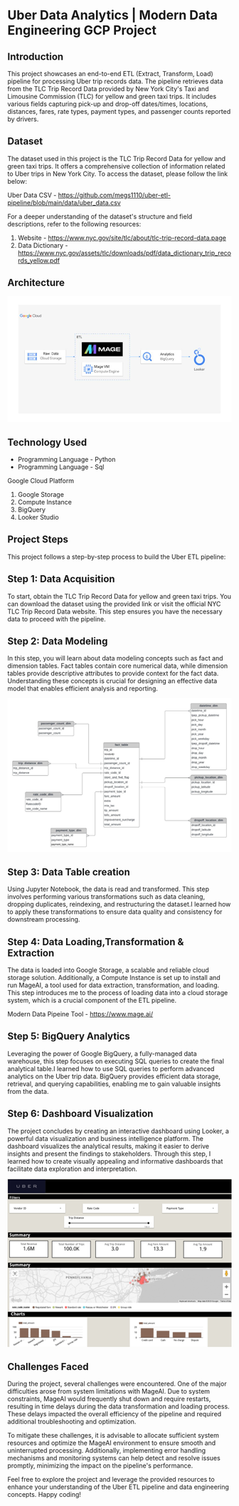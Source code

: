 # Uber Data Analytics | Modern Data Engineering GCP Project

## Introduction

This project showcases an end-to-end ETL (Extract, Transform, Load) pipeline for processing Uber trip records data. The pipeline retrieves data from the TLC Trip Record Data provided by New York City's Taxi and Limousine Commission (TLC) for yellow and green taxi trips. It includes various fields capturing pick-up and drop-off dates/times, locations, distances, fares, rate types, payment types, and passenger counts reported by drivers.

## Dataset

The dataset used in this project is the TLC Trip Record Data for yellow and green taxi trips. It offers a comprehensive collection of information related to Uber trips in New York City. To access the dataset, please follow the link below:

Uber Data CSV - https://github.com/megs1110/uber-etl-pipeline/blob/main/data/uber_data.csv

For a deeper understanding of the dataset's structure and field descriptions, refer to the following resources:

1. Website - https://www.nyc.gov/site/tlc/about/tlc-trip-record-data.page
2. Data Dictionary - https://www.nyc.gov/assets/tlc/downloads/pdf/data_dictionary_trip_records_yellow.pdf

## Architecture 
<img src="architecture.jpeg">

## Technology Used
- Programming Language - Python
- Programming Language - Sql

Google Cloud Platform
1. Google Storage
2. Compute Instance 
3. BigQuery
4. Looker Studio

## Project Steps
This project follows a step-by-step process to build the Uber ETL pipeline:

## Step 1: Data Acquisition
To start, obtain the TLC Trip Record Data for yellow and green taxi trips. You can download the dataset using the provided link or visit the official NYC TLC Trip Record Data website. This step ensures you have the necessary data to proceed with the pipeline.

## Step 2: Data Modeling
In this step, you will learn about data modeling concepts such as fact and dimension tables. Fact tables contain core numerical data, while dimension tables provide descriptive attributes to provide context for the fact data. Understanding these concepts is crucial for designing an effective data model that enables efficient analysis and reporting.

<img src="data_model.jpeg">

## Step 3: Data Table creation
Using Jupyter Notebook, the data is read and transformed. This step involves performing various transformations such as data cleaning, dropping duplicates, reindexing, and restructuring the dataset.I learned how to apply these transformations to ensure data quality and consistency for downstream processing.

## Step 4: Data Loading,Transformation & Extraction
The data is loaded into Google Storage, a scalable and reliable cloud storage solution. Additionally, a Compute Instance is set up to install and run MageAI, a tool used for data extraction, transformation, and loading. This step introduces me to the process of loading data into a cloud storage system, which is a crucial component of the ETL pipeline.

Modern Data Pipeine Tool - https://www.mage.ai/

## Step 5: BigQuery Analytics
Leveraging the power of Google BigQuery, a fully-managed data warehouse, this step focuses on executing SQL queries to create the final analytical table.I learned how to use SQL queries to perform advanced analytics on the Uber trip data. BigQuery provides efficient data storage, retrieval, and querying capabilities, enabling me to gain valuable insights from the data.

## Step 6: Dashboard Visualization
The project concludes by creating an interactive dashboard using Looker, a powerful data visualization and business intelligence platform. The dashboard visualizes the analytical results, making it easier to derive insights and present the findings to stakeholders. Through this step, I learned how to create visually appealing and informative dashboards that facilitate data exploration and interpretation.

<img src="Uber_Dashboard _page-0001.jpeg">

## Challenges Faced
During the project, several challenges were encountered. One of the major difficulties arose from system limitations with MageAI. Due to system constraints, MageAI would frequently shut down and require restarts, resulting in time delays during the data transformation and loading process. These delays impacted the overall efficiency of the pipeline and required additional troubleshooting and optimization.

To mitigate these challenges, it is advisable to allocate sufficient system resources and optimize the MageAI environment to ensure smooth and uninterrupted processing. Additionally, implementing error handling mechanisms and monitoring systems can help detect and resolve issues promptly, minimizing the impact on the pipeline's performance.

Feel free to explore the project and leverage the provided resources to enhance your understanding of the Uber ETL pipeline and data engineering concepts. Happy coding!





